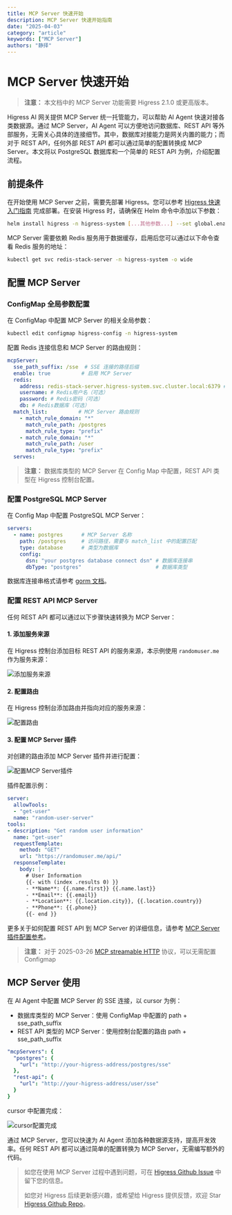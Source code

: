 ```yaml
---
title: MCP Server 快速开始
description: MCP Server 快速开始指南
date: "2025-04-03"
category: "article"
keywords: ["MCP Server"]
authors: "静择"
---
```


# MCP Server 快速开始

> **注意：** 本文档中的 MCP Server 功能需要 Higress 2.1.0 或更高版本。

Higress AI 网关提供 MCP Server 统一托管能力，可以帮助 AI Agent 快速对接各类数据源。通过 MCP Server，AI Agent 可以方便地访问数据库、REST API 等外部服务，无需关心具体的连接细节。其中，数据库对接能力是网关内置的能力；而对于 REST API，任何外部 REST API 都可以通过简单的配置转换成 MCP Server。本文将以 PostgreSQL 数据库和一个简单的 REST API 为例，介绍配置流程。

## 前提条件

在开始使用 MCP Server 之前，需要先部署 Higress。您可以参考 [Higress 快速入门指南](https://higress.cn/docs/latest/user/quickstart) 完成部署。在安装 Higress 时，请确保在 Helm 命令中添加以下参数：

```bash
helm install higress -n higress-system [...其他参数...] --set global.enableRedis=true
```

MCP Server 需要依赖 Redis 服务用于数据缓存，启用后您可以通过以下命令查看 Redis 服务的地址：

```bash
kubectl get svc redis-stack-server -n higress-system -o wide
```

## 配置 MCP Server

### ConfigMap 全局参数配置

在 ConfigMap 中配置 MCP Server 的相关全局参数：

```bash
kubectl edit configmap higress-config -n higress-system
```

配置 Redis 连接信息和 MCP Server 的路由规则：

```yaml
mcpServer:
  sse_path_suffix: /sse  # SSE 连接的路径后缀
  enable: true          # 启用 MCP Server
  redis:
    address: redis-stack-server.higress-system.svc.cluster.local:6379 # Redis服务地址
    username: # Redis用户名（可选）
    password: # Redis密码（可选）
    db: # Redis数据库（可选）
  match_list:          # MCP Server 路由规则
    - match_rule_domain: "*"
      match_rule_path: /postgres
      match_rule_type: "prefix"
    - match_rule_domain: "*"
      match_rule_path: /user
      match_rule_type: "prefix"
  serves: 
```

> **注意：** 数据库类型的 MCP Server 在 Config Map 中配置，REST API 类型在 Higress 控制台配置。

### 配置 PostgreSQL MCP Server

在 Config Map 中配置 PostgreSQL MCP Server：

```yaml
servers:
  - name: postgres      # MCP Server 名称
    path: /postgres     # 访问路径，需要与 match_list 中的配置匹配
    type: database      # 类型为数据库
    config:
      dsn: "your postgres database connect dsn" # 数据库连接串
      dbType: "postgres"                        # 数据库类型
```

数据库连接串格式请参考 [gorm 文档](https://gorm.io/docs/connecting_to_the_database.html)。

### 配置 REST API MCP Server

任何 REST API 都可以通过以下步骤快速转换为 MCP Server：

#### 1. 添加服务来源

在 Higress 控制台添加目标 REST API 的服务来源，本示例使用 `randomuser.me` 作为服务来源：

![添加服务来源](https://gw.alicdn.com/imgextra/i4/O1CN0175PEY11uVI4iiRKhM_!!6000000006042-0-tps-2496-566.jpg)

#### 2. 配置路由

在 Higress 控制台添加路由并指向对应的服务来源：

![配置路由](https://gw.alicdn.com/imgextra/i2/O1CN01AvGOMg1ysswRGHvuM_!!6000000006635-0-tps-2528-624.jpg)

#### 3. 配置 MCP Server 插件

对创建的路由添加 MCP Server 插件并进行配置：

![配置MCP Server插件](https://gw.alicdn.com/imgextra/i4/O1CN01HLJt6I26ehbSLSA57_!!6000000007687-0-tps-2940-1184.jpg)

插件配置示例：

```yaml
server:
  allowTools:
  - "get-user"
  name: "random-user-server"
tools:
- description: "Get random user information"
  name: "get-user"
  requestTemplate:
    method: "GET"
    url: "https://randomuser.me/api/"
  responseTemplate:
    body: |-
      # User Information
      {{- with (index .results 0) }}
      - **Name**: {{.name.first}} {{.name.last}}
      - **Email**: {{.email}}
      - **Location**: {{.location.city}}, {{.location.country}}
      - **Phone**: {{.phone}}
      {{- end }}
```
更多关于如何配置 REST API 到 MCP Server 的详细信息，请参考 [MCP Server 插件配置参考](../ai/mcp-server.md)。

> **注意：** 对于 2025-03-26 [MCP streamable HTTP](https://spec.modelcontextprotocol.io/specification/2025-03-26/) 协议，可以无需配置Configmap
## MCP Server 使用

在 AI Agent 中配置 MCP Server 的 SSE 连接，以 cursor 为例：

* 数据库类型的 MCP Server：使用 ConfigMap 中配置的 path + sse_path_suffix
* REST API 类型的 MCP Server：使用控制台配置的路由 path + sse_path_suffix

```yaml
"mcpServers": {
  "postgres": {
    "url": "http://your-higress-address/postgres/sse"
  },
  "rest-api": {
    "url": "http://your-higress-address/user/sse"
  }
}
```

cursor 中配置完成：

![cursor配置完成](https://gw.alicdn.com/imgextra/i2/O1CN01Z0nnk91NOWuMXb0Tv_!!6000000001560-0-tps-1908-638.jpg)


通过 MCP Server，您可以快速为 AI Agent 添加各种数据源支持，提高开发效率。任何 REST API 都可以通过简单的配置转换为 MCP Server，无需编写额外的代码。

> 如您在使用 MCP Server 过程中遇到问题，可在 [Higress Github Issue](https://github.com/alibaba/higress/issues) 中留下您的信息。
> 
> 如您对 Higress 后续更新感兴趣，或希望给 Higress 提供反馈，欢迎 Star [Higress Github Repo](https://github.com/alibaba/higress/)。